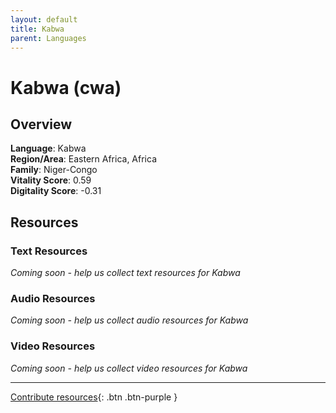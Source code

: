 ```yaml
---
layout: default
title: Kabwa
parent: Languages
---
```


# Kabwa (cwa)

## Overview

**Language**: Kabwa  
**Region/Area**: Eastern Africa, Africa  
**Family**: Niger-Congo  
**Vitality Score**: 0.59  
**Digitality Score**: -0.31  

## Resources

### Text Resources
*Coming soon - help us collect text resources for Kabwa*

### Audio Resources
*Coming soon - help us collect audio resources for Kabwa*

### Video Resources
*Coming soon - help us collect video resources for Kabwa*

---

[Contribute resources](https://fairtrain.github.io/){: .btn .btn-purple }

